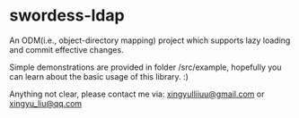 swordess-ldap
=============

An ODM(i.e., object-directory mapping) project which supports lazy loading and commit effective changes.

Simple demonstrations are provided in folder /src/example, hopefully you can learn about the basic usage
of this library. :)

Anything not clear, please contact me via:
xingyulliiuu@gmail.com or xingyu_liu@qq.com
